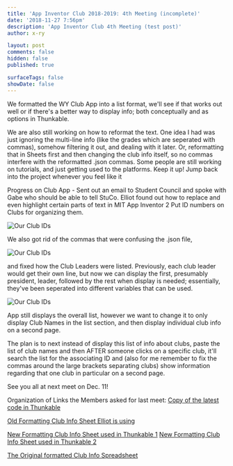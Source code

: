 ```yaml
---
title: 'App Inventor Club 2018-2019: 4th Meeting (incomplete)'
date: '2018-11-27 7:56pm'
description: 'App Inventor Club 4th Meeting (test post)'
author: x-ry	

layout: post
comments: false
hidden: false
published: true

surfaceTags: false
showDate: false
---
```

We formatted the WY Club App into a list format, we'll see if that works out well or if there's a better way to display info; both conceptually and as options in Thunkable. 

We are also still working on how to reformat the text. One idea I had was just ignoring the multi-line info (like the grades which are seperated with commas), somehow filtering it out, and dealing with it later. Or, reformatting that in Sheets first and then changing the club info itself, so no commas interfere with the reformatted .json commas.
Some people are still working on tutorials, and just getting used to the platforms. Keep it up! Jump back into the project whenever you feel like it


Progress on Club App - 
Sent out an email to Student Council and spoke with Gabe who should be able to tell StuCo.
Elliot found out how to replace and even highlight certain parts of text in MIT App Inventor 2
Put ID numbers on Clubs for organizing them. 

![Our Club IDs](https://x-ry.github.io/assets/images/posts/phoneids.png)

We also got rid of the commas that were confusing the .json file,

![Our Club IDs](https://x-ry.github.io/assets/images/posts/phonegrades.png)

and fixed how the Club Leaders were listed. Previously, each club leader would get their own line, but now we can display the first, presumably president, leader, followed by the rest when display is needed; essentially, they've been seperated into different variables that can be used.

![Our Club IDs](https://x-ry.github.io/assets/images/posts/phoneleader.png)

App still displays the overall list, however we want to change it to only display Club Names in the list section, and then display individual club info on a second page.

The plan is to next instead of display this list of info about clubs,  paste the list of club names and then AFTER someone clicks on a specific club, it'll search the list for the associating ID and (also for me remember to fix the commas around the large brackets separating clubs) show information regarding that one club in particular on a second page.

See you all at next meet on Dec. 11!


Organization of Links the Members asked for last meet:
[Copy of the latest code in Thunkable](https://x.thunkable.com/copy/9ab8720a9e77b2038ff86d9da3ebe310)

[Old Formatting Club Info Sheet Elliot is using](https://docs.google.com/document/d/1ZNujjTBrKI2mF0gR0U5lwfkzhgh0SBRooFYPoEuO6ys/edit?ts=5bfdbec8)

[New Formatting Club Info Sheet used in Thunkable 1](https://github.com/X-Ry/2017ClubsTest/blob/master/clubs.json)
[New Formatting Club Info Sheet used in Thunkable 2](https://hungry-visvesvaraya-4c96f0.netlify.com/clubs.json)

[The Original formatted Club Info Spreadsheet](https://docs.google.com/spreadsheets/d/1vOQg5wR3QCwy8K4L1uhZGRhygDbLxu9cLol-ofDhQKA/edit#gid=522824811)